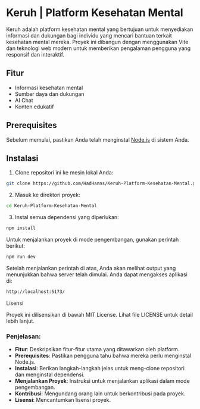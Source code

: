 # Keruh | Platform Kesehatan Mental

Keruh adalah platform kesehatan mental yang bertujuan untuk menyediakan informasi dan dukungan bagi individu yang mencari bantuan terkait kesehatan mental mereka. Proyek ini dibangun dengan menggunakan Vite dan teknologi web modern untuk memberikan pengalaman pengguna yang responsif dan interaktif.

## Fitur

- Informasi kesehatan mental
- Sumber daya dan dukungan
- AI Chat
- Konten edukatif

## Prerequisites

Sebelum memulai, pastikan Anda telah menginstal [Node.js](https://nodejs.org/) di sistem Anda.

## Instalasi

1. Clone repositori ini ke mesin lokal Anda:
```bash
git clone https://github.com/HadHanns/Keruh-Platform-Kesehatan-Mental.git
```

2.	Masuk ke direktori proyek:
```bash
cd Keruh-Platform-Kesehatan-Mental
```

3.	Instal semua dependensi yang diperlukan:
```bash
npm install
```

Untuk menjalankan proyek di mode pengembangan, gunakan perintah berikut:
```bash
npm run dev
```

Setelah menjalankan perintah di atas, Anda akan melihat output yang menunjukkan bahwa server telah dimulai. Anda dapat mengakses aplikasi di:

```bash
http://localhost:5173/
```


Lisensi

Proyek ini dilisensikan di bawah MIT License. Lihat file LICENSE untuk detail lebih lanjut.

### Penjelasan:

- **Fitur**: Deskripsikan fitur-fitur utama yang ditawarkan oleh platform.
- **Prerequisites**: Pastikan pengguna tahu bahwa mereka perlu menginstal Node.js.
- **Instalasi**: Berikan langkah-langkah jelas untuk meng-clone repositori dan menginstal dependensi.
- **Menjalankan Proyek**: Instruksi untuk menjalankan aplikasi dalam mode pengembangan.
- **Kontribusi**: Mengundang orang lain untuk berkontribusi pada proyek.
- **Lisensi**: Mencantumkan lisensi proyek.

